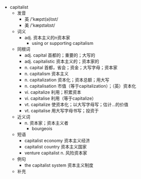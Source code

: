 - capitalist
  - 发音
    - 英 /'kæpɪt(ə)lɪst/
    - 美 /'kæpɪtəlɪst/
  - 词义
    - adj. 资本主义的n资本家
      - using or supporting capitalism
  - 同根词
    - adj. capital 首都的；重要的；大写的
    - adj. capitalistic 资本主义的；资本家的
    - n. capital 首都，省会；资金；大写字母；资本家
    - n. capitalism 资本主义
    - n. capitalization 资本化；资本总额；用大写
    - n. capitalisation 市值（等于capitalization）；（英）资本化
    - vi. capitalize 利用；积累资本
    - vi. capitalise 利用（等于capitalize）
    - vt. capitalize 使资本化；以大写字母写；估计…的价值
    - vt. capitalise 用大写字母书写；投资于
  - 近义词
    - n. 资本家；资本主义者
      - bourgeois
  - 短语
    - capitalist economy 资本主义经济
    - capitalist country 资本主义国家
    - venture capitalist n. 风险资本家
  - 例句
    - the capitalist system 资本主义制度
  - 补充